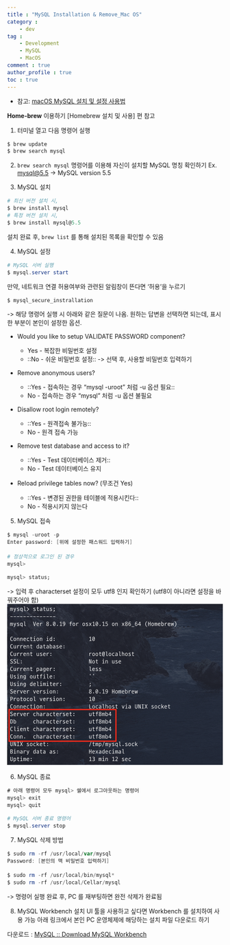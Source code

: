 ```yaml
---
title : "MySQL Installation & Remove_Mac OS"
category :
    - dev
tag :
    - Development
    - MySQL
    - MacOS
comment : true
author_profile : true
toc : true
---
```


* 참고: [macOS MySQL 설치 및 설정 사용법](https://whitepaek.tistory.com/16)

**Home-brew**  이용하기
[Homebrew 설치 및 사용] 편 참고

1. 터미널 열고 다음 명령어 실행
```powershell
$ brew update
$ brew search mysql
```

2. `brew search mysql` 명령어를 이용해 자신이 설치할 MySQL 명칭 확인하기
Ex. mysql@5.5 -> MySQL version 5.5

3. MySQL 설치
```powershell
# 최신 버전 설치 시,
$ brew install mysql
# 특정 버전 설치 시,
$ brew install mysql@5.5
```
설치 완료 후, `brew list` 를 통해 설치된 목록을 확인할 수 있음

4. MySQL 설정
```powershell
# MySQL 서버 실행
$ mysql.server start
```

만약, 네트워크 연결 허용여부와 관련된 알림창이 뜬다면 ‘허용’을 누르기

```powershell
$ mysql_secure_instrallation
```
-> 해당 명령어 실행 시 아래와 같은 질문이 나옴. 원하는 답변을 선택하면 되는데, 표시한 부분이 본인이 설정한 옵션.

- Would you like to setup VALIDATE PASSWORD component?
    - Yes - 복잡한 비밀번호 설정
    - ::No - 쉬운 비밀번호 설정::
    -> 선택 후, 사용할 비밀번호 입력하기
- Remove anonymous users?
    - ::Yes - 접속하는 경우 “mysql -uroot” 처럼 -u 옵션 필요::
    - No - 접속하는 경우 “mysql” 처럼 -u 옵션 불필요

- Disallow root login remotely?
    - ::Yes - 원격접속 불가능::
    - No - 원격 접속 가능

- Remove test database and access to it?
    - ::Yes - Test 데이터베이스 제거::
    - No - Test 데이터베이스 유지

- Reload privilege tables now? (무조건 Yes)
    - ::Yes - 변경된 권한을 테이블에 적용시킨다::
    - No - 적용시키지 않는다

5. MySQL 접속

```powershell
$ mysql -uroot -p
Enter password: [위에 설정한 패스워드 입력하기]

# 정상적으로 로그인 된 경우
mysql>
```

```sql
mysql> status;
```
-> 입력 후 characterset 설정이 모두 utf8 인지 확인하기
(utf8이 아니라면 설정을 바꿔주어야 함)
![img1](https://raw.githubusercontent.com/devilzCough/devilzCough.github.io/master/_posts/img/200603/img1.png)

6. MySQL 종료

```sql
# 아래 명령어 모두 mysql> 쉘에서 로그아웃하는 명령어
mysql> exit
mysql> quit
```

```powershell
# MySQL 서버 종료 명령어
$ mysql.server stop
```


7. MySQL 삭제 방법

```powershell
$ sudo rm -rf /usr/local/var/mysql
Password: [본인의 맥 비밀번호 입력하기]

$ sudo rm -rf /usr/local/bin/mysql*
$ sudo rm -rf /usr/local/Cellar/mysql
```
-> 명령어 실행 완료 후, PC 를 재부팅하면 완전 삭제가 완료됨

8. MySQL Workbench 설치
UI 툴을 사용하고 싶다면 Workbench 를 설치하여 사용 가능
아래 링크에서 본인 PC 운영체제에 해당하는 설치 파일 다운로드 하기

다운로드 : [MySQL :: Download MySQL Workbench](https://dev.mysql.com/downloads/workbench/)
